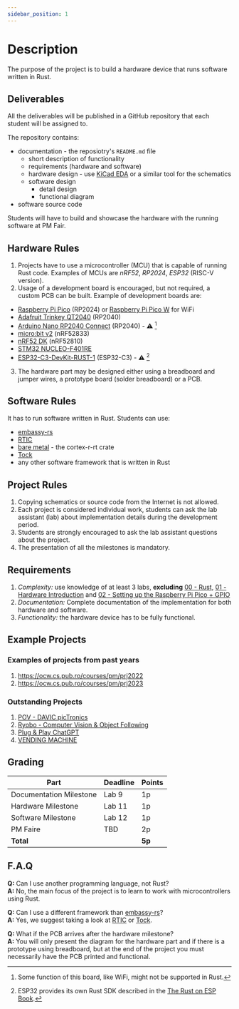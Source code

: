 ```yaml
---
sidebar_position: 1
---
```


# Description

The purpose of the project is to build a hardware device that runs software written in Rust.

## Deliverables

All the deliverables will be published in a GitHub repository that each student will be assigned to.

The repository contains:

-   documentation - the reposiotry's `README.md` file
    -   short description of functionality
    -   requirements (hardware and software)
    -   hardware design - use [KiCad EDA](https://www.kicad.org/) or a similar tool for the schematics
    -   software design
        -   detail design
        -   functional diagram
-   software source code

Students will have to build and showcase the hardware with the running software at PM Fair.

## Hardware Rules

1. Projects have to use a microcontroller (MCU) that is capable of running Rust code. Examples of MCUs are _nRF52_, _RP2024_, _ESP32_ (RISC-V version).
2. Usage of a development board is encouraged, but not required, a custom PCB can be built. Example of development boards are:

-   [Raspberry Pi Pico](https://www.raspberrypi.com/documentation/microcontrollers/raspberry-pi-pico.html) (RP2024) or [Raspberry Pi Pico W](https://www.raspberrypi.com/documentation/microcontrollers/raspberry-pi-pico.html) for WiFi
-   [Adafruit Trinkey QT2040](https://www.adafruit.com/product/5056) (RP2040)
-   [Arduino Nano RP2040 Connect](https://store.arduino.cc/products/arduino-nano-rp2040-connect) (RP2040) - ⚠️ [^arduino_nano_rp2040_connect]
-   [micro:bit v2](https://microbit.org/) (nRF52833)
-   [nRF52 DK](https://www.nordicsemi.com/Products/Development-hardware/nrf52-dk) (nRF52810)
-   [STM32 NUCLEO-F401RE](https://ro.mouser.com/ProductDetail/STMicroelectronics/NUCLEO-F401RE?qs=sGAEpiMZZMuqBwn8WqcFUv%2FX0DKhApUpi46qP7WpjrffIid8Wo1rTg%3D%3D)
-   [ESP32-C3-DevKit-RUST-1](https://www.espressif.com/en/dev-board/esp32-c3-devkit-rust-1-en) (ESP32-C3) - ⚠️ [^esp32_riscv]

3. The hardware part may be designed either using a breadboard and jumper wires, a prototype board (solder breadboard) or a PCB.

## Software Rules

It has to run software written in Rust. Students can use:

-   [embassy-rs](https://embassy.dev/)
-   [RTIC](https://rtic.rs/2/book/en/)
-   [bare metal](https://docs.rs/cortex-m-rt/latest/cortex_m_rt) - the cortex-r-rt crate
-   [Tock](https://www.tockos.org)
-   any other software framework that is written in Rust

## Project Rules

1. Copying schematics or source code from the Internet is not allowed.
2. Each project is considered individual work, students can ask the lab assistant (lab) about implementation details during the development period.
3. Students are strongly encouraged to ask the lab assistant questions about the project.
4. The presentation of all the milestones is mandatory.

## Requirements

1. _Complexity:_ use knowledge of at least 3 labs, **excluding** [00 - Rust](https://embedded-rust-101.wyliodrin.com/docs/lab/00), [01 - Hardware Introduction](https://embedded-rust-101.wyliodrin.com/docs/lab/01) and [02 - Setting up the Raspberry Pi Pico + GPIO](https://embedded-rust-101.wyliodrin.com/docs/lab/02)
2. _Documentation:_ Complete documentation of the implementation for both hardware and software.
3. _Functionality:_ the hardware device has to be fully functional.

## Example Projects

### Examples of projects from past years

1. https://ocw.cs.pub.ro/courses/pm/prj2022
2. https://ocw.cs.pub.ro/courses/pm/prj2023

### Outstanding Projects

1. [POV - DAVIC picTronics](https://ocw.cs.pub.ro/courses/pm/prj2023/gpatru/376)
2. [Ryobo - Computer Vision & Object Following](https://ocw.cs.pub.ro/courses/pm/prj2023/gpatru/483)
3. [Plug & Play ChatGPT](https://ocw.cs.pub.ro/courses/pm/prj2023/ncaroi/plug)
4. [VENDING MACHINE](https://ocw.cs.pub.ro/courses/pm/prj2023/drtranca/vending.machine)

## Grading

| Part                    | Deadline | Points |
| ----------------------- | -------- | ------ |
| Documentation Milestone | Lab 9    | 1p     |
| Hardware Milestone      | Lab 11   | 1p     |
| Software Milestone      | Lab 12   | 1p     |
| PM Faire                | TBD      | 2p     |
| **Total**               |          | **5p** |

## F.A.Q

**Q:** Can I use another programming language, not Rust?\
**A:** No, the main focus of the project is to learn to work with microcontrollers using Rust.

**Q:** Can I use a different framework than [embassy-rs](https://github.com/embassy-rs/embassy)?\
**A:** Yes, we suggest taking a look at [RTIC](https://rtic.rs/2/book/en/) or [Tock](https://github.com/tock/tock).

**Q:** What if the PCB arrives after the hardware milestone?\
**A:** You will only present the diagram for the hardware part and if there is a prototype using breadboard, but at the end of the project you must necessarily have the PCB printed and functional.

[^arduino_nano_rp2040_connect]: Some function of this board, like WiFi, might not be supported in Rust.
[^esp32_riscv]: ESP32 provides its own Rust SDK described in the [The Rust on ESP Book](https://docs.esp-rs.org/book/introduction.html).
